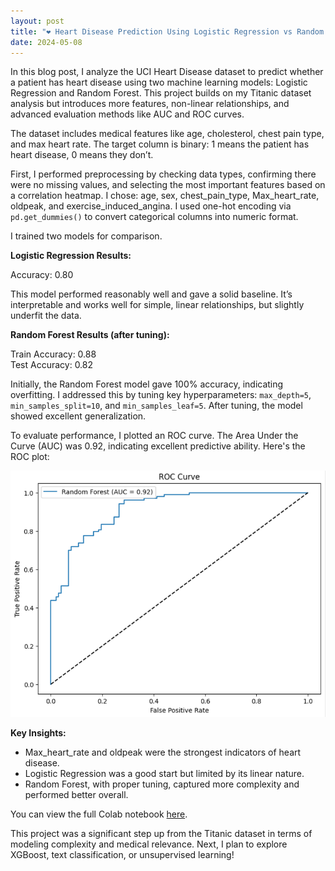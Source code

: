 ```yaml
---
layout: post
title: "❤️ Heart Disease Prediction Using Logistic Regression vs Random Forest"
date: 2024-05-08
---
```


In this blog post, I analyze the UCI Heart Disease dataset to predict whether a patient has heart disease using two machine learning models: Logistic Regression and Random Forest. This project builds on my Titanic dataset analysis but introduces more features, non-linear relationships, and advanced evaluation methods like AUC and ROC curves.

The dataset includes medical features like age, cholesterol, chest pain type, and max heart rate. The target column is binary: 1 means the patient has heart disease, 0 means they don’t.

First, I performed preprocessing by checking data types, confirming there were no missing values, and selecting the most important features based on a correlation heatmap. I chose: age, sex, chest_pain_type, Max_heart_rate, oldpeak, and exercise_induced_angina. I used one-hot encoding via `pd.get_dummies()` to convert categorical columns into numeric format.

I trained two models for comparison.

**Logistic Regression Results:**

Accuracy: 0.80

This model performed reasonably well and gave a solid baseline. It’s interpretable and works well for simple, linear relationships, but slightly underfit the data.

**Random Forest Results (after tuning):**

Train Accuracy: 0.88  
Test Accuracy: 0.82

Initially, the Random Forest model gave 100% accuracy, indicating overfitting. I addressed this by tuning key hyperparameters: `max_depth=5`, `min_samples_split=10`, and `min_samples_leaf=5`. After tuning, the model showed excellent generalization.

To evaluate performance, I plotted an ROC curve. The Area Under the Curve (AUC) was 0.92, indicating excellent predictive ability. Here's the ROC plot:

![ROC Curve](/images/heart-roc-curve.png)

**Key Insights:**

- Max_heart_rate and oldpeak were the strongest indicators of heart disease.
- Logistic Regression was a good start but limited by its linear nature.
- Random Forest, with proper tuning, captured more complexity and performed better overall.

You can view the full Colab notebook [here](https://colab.research.google.com/drive/1l8KhMCuKghstI6_S9xEH7Ziofui0Siiw?usp=sharing). 

This project was a significant step up from the Titanic dataset in terms of modeling complexity and medical relevance. Next, I plan to explore XGBoost, text classification, or unsupervised learning!


